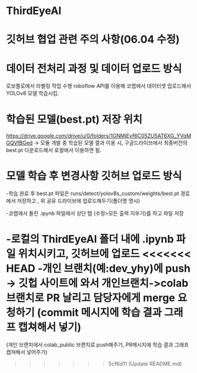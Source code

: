 # ThirdEyeAI

# 깃허브 협업 관련 주의 사항(06.04 수정)

# 데이터 전처리 과정 및 데이터 업로드 방식
로보플로에서 라벨링 작업 수행
roboflow API를 이용해 코랩에서 데이터셋 업로드해서 YOLOv8 모델 학습시킴.

# 학습된 모델(best.pt) 저장 위치
https://drive.google.com/drive/u/0/folders/1GNMjEyf6C05ZU5AT6XG_YVqMGQVfBGed
-> 모듈 개발 중 학습된 모델 결과 이용 시, 구글드라이브에서 최종버전의 best.pt 다운로드해서 로컬에서 이용하면 됨.

# 모델 학습 후 변경사항 깃허브 업로드 방식
-학습 완료 후 best.pt 파일은 runs/detect/yolov8s_custom/weights/best.pt 경로에서 저장하고 , 위 공유 드라이브에 업로드해두기(폴더명 명시)

-코랩에서 돌린 .ipynb 파일에서 상단 탭 (수정>모든 출력 지우기)를 하고 파일 저장

-로컬의 ThirdEyeAI 폴더 내에 .ipynb 파일 위치시키고, 깃허브에 업로드
<<<<<<< HEAD
-개인 브랜치(예:dev_yhy)에 push -> 깃헙 사이트에 와서 개인브랜치->colab 브랜치로 PR 날리고 담당자에게 merge 요청하기
(commit 메시지에 학습 결과 그래프 캡쳐해서 넣기)
=======

(개인 브랜치에서 colab_public 브랜치로 push해주기, PR메시지에 학습 결과 그래프 캡쳐해서 넣어주기)
>>>>>>> 5cf6d11 (Update README.md)
